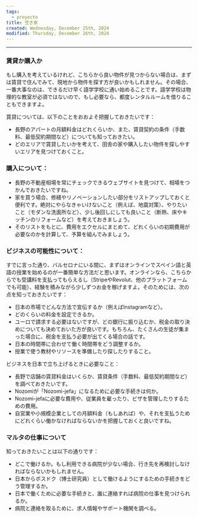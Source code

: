 ```yaml
---
tags:
  - proyecto
title: 空き家
created: Wednesday, December 25th, 2024
modified: Thursday, December 26th, 2024
---
```


---

### 賃貸か購入か

もし購入を考えているけれど、こちらから良い物件が見つからない場合は、まずは賃貸で住んでみて、現地から物件を探す方が良いかもしれません。その場合、一番大事なのは、できるだけ早く語学学校に通い始めることです。語学学校は物理的な教室が必須ではないので、もし必要なら、都度レンタルルームを借りることもできますよ。

賃貸については、以下のことをおおよそ把握しておきたいです：

- 長野のアパートの月額料金はどれくらいか、また、賃貸契約の条件（手数料、最低契約期間など）についても知っておきたい。
- どのエリアで賃貸したいかを考えて、田舎の家や購入したい物件を探しやすいエリアを見つけておくこと。

### 購入について：

- 長野の不動産相場を常にチェックできるウェブサイトを見つけて、相場をつかんでおきたいですね。
- 家を買う場合、修繕やリノベーションしたい部分をリストアップしておくと便利です。絶対にやらなきゃいけないこと（例えば、地震対策）、やりたいこと（モダンな洗面所など）、少し後回しにしても良いこと（断熱、床やキッチンのリフォームなど）を考えておきましょう。
- そのリストをもとに、費用をエクセルにまとめて、どれくらいの初期費用が必要なのかを計算して、予算を組んでみましょう。

### ビジネスの可能性について：

すでに言った通り、バルセロナにいる間に、まずはオンラインでスペイン語と英語の授業を始めるのが一番簡単な方法だと思います。オンラインなら、こちらからでも受講料を支払ってもらえるし（StripeやRevolut、他のプラットフォームでも可能）、経験を積みながら少しずつお金を稼げますよ。そのためには、次の点を知っておきたいです：

- 日本の市場でどんな方法で宣伝するか（例えばInstagramなど）。
- どのくらいの料金を設定できるか。
- ユーロで請求する必要はないですが、どの銀行に振り込むか、税金の取り決めについても決めておいた方が良いです。もちろん、たくさんの生徒が集まった場合に、税金を支払う必要が出てくる場合の話です。
- 日本の時間帯に合わせて働く時間帯をどう調整するか。
- 授業で使う教材やリソースを準備したり探したりすること。

ビジネスを日本で立ち上げるときに必要なこと：
- 長野で店舗の賃貸料金はいくらか、賃貸条件（手数料、最低契約期間など）を調べておきたいです。
- Nozomiが「Nozomi-jefa」になるために必要な手続きは何か。
- Nozomi-jefaに必要な費用や、従業員を雇ったり、ビザを管理したりするための費用。
- 自営業や小規模企業としての月額料金（もしあれば）や、それを支払うためにどれくらい働かなければならないかを把握しておくと良いですね。

### マルタの仕事について

知っておきたいことは以下の通りです：

- どこで働けるか。もし利用できる病院が少ない場合、行き先を再検討しなければならないかもしれません。
- 日本からポスドク（博士研究員）として働けるようにするための手続きをどう管理するか。
- 日本で働くために必要な手続きと、誰に連絡すれば病院の仕事を見つけられるか。
- 病院と連絡を取るために、求人情報やサポート機関を調べる。


